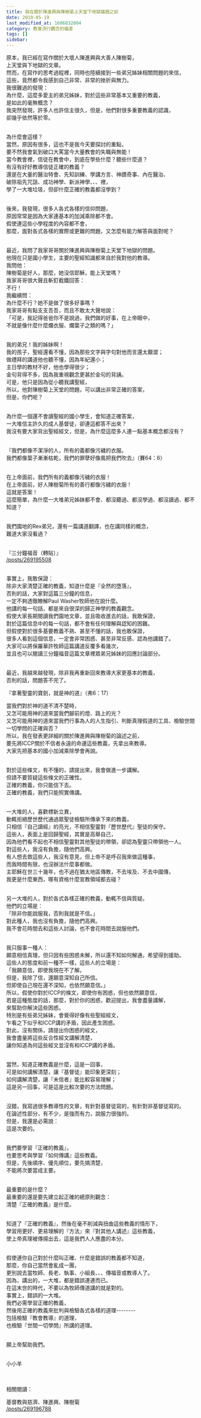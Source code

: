 ```yaml
---
title: 寫在關於陳進興與陳樹菊上天堂下地獄議題之前
date: 2010-05-19
last_modified_at: 1606832004
category: 教會流行觀念的偏差
tags: []
sidebar: 
---
```


<p>原本，我已經在寫作關於大壞人陳進興與大善人陳樹菊，<br/>
上天堂與下地獄的文章。<br/>
然而，在寫作的思考過程裡，同時也陸續接到一些弟兄姊妹相關問題的來信，<br/>
這些，竟然都令我感到自己非常、非常的挫折與無力。<br/>
我很難過的發現：<br/>
為什麼，這麼多愛主的弟兄姊妹，對於這些非常基本又重要的教義，<br/>
是如此的毫無概念？<br/>
我突然發現，許多人也許信主很久，但是，他們對很多重要教義的認識，<br/>
卻幾乎依然等於零。</p>
<p><br/>
為什麼會這樣？<br/>
當然，原因有很多，這也不是我今天要探討的重點，<br/>
要不然我會氣到破口大罵當今大量教會的失職與無能！<br/>
當今教會裡，信徒在教會中，到底在學些什麼？聽些什麼道？<br/>
有沒有好好教導信徒正確的教義？<br/>
還是在大量的醫治特會、先知訓練、學講方言、神蹟奇事、內在醫治、<br/>
破除祖先咒詛、成功神學、新派神學、、、裡，<br/>
學了一大堆垃圾，但卻什麼正確的教義都沒學到？</p>
<p><br/>
後來，我發現，很多人各式各樣的信仰問題，<br/>
原因常常是因為大家連基本的加減乘除都不會。<br/>
假使連這些小學程度的內容都不會，<br/>
那麼，面對各式各樣的實際或更難的問題，又怎麼有能力解答與面對呢？</p>
<p><br/>
最近，我問了我家哥哥關於陳進興與陳樹菊上天堂下地獄的問題。<br/>
他現在只是國小學生，主要的聖經知識都來自於我對他的教導。<br/>
我問他：<br/>
陳樹菊是好人，那麼，她沒信耶穌，能上天堂嗎？<br/>
我家哥哥很大聲且斬釘截鐵回答：<br/>
不行！<br/>
我繼續問：<br/>
為什麼不行？她不是做了很多好事嗎？<br/>
我家哥哥有點支支吾吾，而且不敢太大聲地說：<br/>
「可是，我記得爸爸你不是說過，我們做的好事，在上帝眼中，<br/>
不就是像什麼什麼爛衣服、爛葉子之類的嗎？」</p>
<p><br/>
我的弟兄！我的姊妹啊！<br/>
我的孩子，聖經還看不懂，因為那些文字與字句對他而言還太艱澀；<br/>
做禮拜的講道他也聽不懂，因為年紀還小；<br/>
主日學的教材不好，他也學得很少；<br/>
金句背得不多，因為我重視觀念更甚於金句的背誦。<br/>
可是，他只是因為從小聽我講聖經，<br/>
所以，他對陳樹菊上天堂的問題，可以講出非常正確的答案，<br/>
但是，你們呢？</p>
<p><br/>
為什麼一個還不會讀聖經的國小學生，會知道正確答案，<br/>
一大堆信主許久的成人基督徒，卻連這都答不出來？<br/>
我沒有要大家背出聖經經文，但是，為什麼這麼多人連一點基本概念都沒有？</p>
<p><br/>
『我們都像不潔淨的人，所有的義都像污穢的衣服。<br/>
我們都像葉子漸漸枯乾，我們的罪孽好像風把我們吹去』（賽64：6）</p>
<p><br/>
在上帝面前，我們所有的義都像污穢的衣服！<br/>
在上帝面前，好人陳樹菊所有的善行都像污穢的衣服！<br/>
這就是答案！<br/>
這麼簡單，為什麼一大堆弟兄姊妹都不會、都沒聽過、都沒學過、都沒讀過、都不知道？</p>
<p><br/>
我們園地的Rex弟兄，還有一篇講道翻譯，也在講同樣的概念，<br/>
難道大家沒看過？</p>
<p><br/>
『三分鐘福音（轉貼）』<br/>
<a href="/posts/269195508" target="_blank">/posts/269195508</a></p>
<p><br/>
事實上，我敢保證：<br/>
除非大家清楚正確的教義，知道什麼是『全然的墮落』，<br/>
否則的話，大家對這篇三分鐘的信息，<br/>
一定不夠透徹瞭解Paul Washer牧師他在說什麼。<br/>
他講的每一句話，都是來自很深的歸正神學的教義觀念。<br/>
假使大家長期閱讀我們園地文章，並且吸收進去的話，我敢保證，<br/>
對於這篇信息中的每一句話，都不會有任何理解與認知的困難。<br/>
但假使對於很多基要教義不熟、甚至不懂的話，我也敢保證，<br/>
很多人看到這個信息，一定會非常困惑、甚至非常反感、認為他講錯了。<br/>
大家可以將保羅華許牧師這篇講道反覆多看幾次，<br/>
並且也可以閱讀三分鐘福音這篇文章裡眾弟兄姊妹的回應討論部分。</p>
<p><br/>
最近，我越來越發現，除非我再重新回來教導大家更基本的教義，<br/>
否則的話，問題答不完了。</p>
<p>『拿著聖靈的寶劍，就是神的道』（弗6：17）</p>
<p>當我們對於神的道不清不楚時，<br/>
又怎可能用神的道來當我們腳前的燈、路上的光？<br/>
又怎可能用神的道來當我們行事為人的人生指引、判斷真理假道的工具、檢驗世間一切學問的正確與否？<br/>
所以，我在發表更詳細的關於陳進興與陳樹菊的論述之前，<br/>
要先將ICCP關於不信者永遠的命運這些教義，先拿出來教導。<br/>
大家先把基本的國小加減乘除學會再說。</p>
<p><br/>
對於這些條文，有不懂的，請提出來，我會做進一步講解。<br/>
但請不要質疑這些條文的正確性。<br/>
正確的教義，你只能信下去。<br/>
正確的教義，我們只能照實傳講。</p>
<p><br/>
一大堆的人，喜歡標新立異，<br/>
動輒拒絕歷世歷代通過眾聖徒檢驗所傳承下來的教義，<br/>
只相信『自己讀經』的亮光，不相信聖靈對『歷世歷代』聖徒的保守。<br/>
這些人，表面上是回歸聖經，其實是高舉自己，<br/>
因為他們看不起也不相信聖靈對其他聖徒的帶領，卻認為聖靈只帶領他一人。<br/>
對這些人，我沒有負擔，隨他們高興。<br/>
有人想去救這些人，我沒有意見，但上帝不是呼召我來做這種事，<br/>
而我時間有限，也沒辦法什麼事都做。<br/>
主耶穌在世三十幾年，也不過在猶太地區傳教，不去埃及、不去中國傳，<br/>
我更是什麼東西，哪有資格什麼宣教領域都去碰？</p>
<p><br/>
另一大堆的人，對於各式各樣正確的教義，動輒不信與質疑。<br/>
他們的立場是：<br/>
「除非你能說服我，否則我就是不信。」<br/>
對此種人，我也沒有負擔，隨他們高興。<br/>
我不會花時間去和這些人討論，也不會花時間去說服他們。</p>
<p><br/>
我只服事一種人：<br/>
願意相信真理，但只因有些困惑未解，所以還不知如何解通，希望得到援助。<br/>
這些人的態度和前一種不一樣，這些人的立場是：<br/>
「我願意信，即使我現在不了解。<br/>
但是，我除了信，還願意深知自己所信。<br/>
但即使自己現在還不深知，也依然願意信。」<br/>
所以，假使你對於ICCP的條文，即使你有困惑，但也依然願意信，<br/>
若是這種態度的話，那麼，對於你的困惑，歡迎提出，我會盡量講解，<br/>
來幫助你解決這些困惑。<br/>
特別是有些弟兄姊妹，會覺得好像有些聖經經文，<br/>
乍看之下似乎和ICCP講的矛盾，因此產生困惑。<br/>
對此，沒有關係，請提出你困惑的經文，<br/>
我會盡量將這些反合性經文講解清楚，<br/>
讓你知道為何這些經文並沒有和ICCP講的矛盾。</p>
<p><br/>
當然，知道正確教義是什麼，這是一回事，<br/>
可是如何講解清楚，讓『基督徒』能印象更深刻；<br/>
如何講解清楚，讓『未信者』能比較容易理解；<br/>
這是另一回事，可是這是比較次要的方法問題。</p>
<p><br/>
沒錯，我寫過很多教導性的文章，有針對基督徒寫的，有針對非基督徒寫的。<br/>
在論述性部分，有不少，是強而有力，說服力很強的。<br/>
但是，我還是必需說：<br/>
這是次要的。</p>
<p><br/>
我們要學習『正確的教義』，<br/>
也要思考與學習『如何傳講』這些教義。<br/>
但是，先後順序、優先順位，要先搞清楚，<br/>
不能將次要當成主要。</p>
<p><br/>
最重要的是什麼？<br/>
最重要的還是要先建立起正確的總原則觀念：<br/>
清楚『正確的教義』是什麼。</p>
<p><br/>
知道了『正確的教義』，然後在毫不削減與扭曲這些教義的情形下，<br/>
學習用更好、更易理解的『方法』來『對其他人講述』這些教義，<br/>
使上帝真理被傳揚出去，這是我們人人應盡的本分。</p>
<p><br/>
假使連你自己對於什麼叫正確、什麼是錯誤的教義都不知道，<br/>
那麼，你自己當然會亂成一團，<br/>
更別說去當牧師、長老、執事、小組長、、、傳福音或教導人了。<br/>
因為，講出的，一大堆，都是錯誤連連而已。<br/>
在這末世的時代，不要以為牧師傳道講的就是對的。<br/>
事實上，錯誤的一大堆。<br/>
我們必需學習正確的教義，<br/>
然後用正確的教義來批判與檢驗各式各樣的道理--------<br/>
包括檢驗『教會教導』的道理，<br/>
也檢驗『世間一切學問』所講的道理。</p>
<p><br/>
願上帝幫助我們。</p>
<p><br/>
小小羊</p>
<p><br/>
<br/>
相關閱讀：</p>
<p>基督教與慈濟、陳進興、陳樹菊<br/>
<a href="/posts/269196788" target="_blank">/posts/269196788</a></p>
<p> </p>
